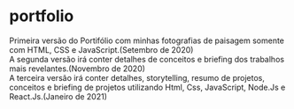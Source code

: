 # portfolio
Primeira versão do Portifólio com minhas fotografias de paisagem somente com HTML, CSS e JavaScript.(Setembro de 2020)<br>
A segunda versão irá conter detalhes de conceitos e briefing dos trabalhos mais revelantes.(Novembro de 2020)<br>
A terceira versão irá conter detalhes, storytelling, resumo de projetos, conceitos e briefing de projetos utilizando Html, Css, JavaScript, Node.Js e React.Js.(Janeiro de 2021)
